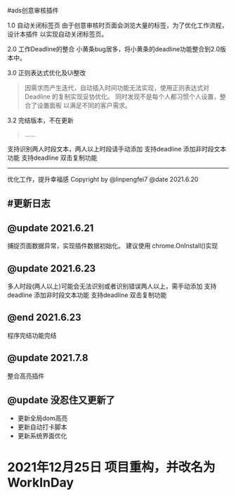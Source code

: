 #ads创意审核插件

1.0 自动关闭标签页
由于创意审核时页面会浏览大量的标签，为了优化工作流程，设计本插件
以实现自动关闭标签页。

2.0 工作Deadline的整合
小黄条bug居多，将小黄条的deadline功能整合到2.0版本中。

3.0 正则表达式优化及Ui整改
>因需求而产生迭代，自动插入时间功能无法实现，使用正则表达式对Deadline
的复制实现妥协优化。
>同时发现不是每个人都习惯个人设置，整合了设置面板
以满足不同的客户需求。

3.2 完结版本，不在更新
> ......

支持识别两人时段文本，两人以上时段请手动添加
支持deadline 添加非时段文本功能
支持deadline 双击复制功能

-------------
优化工作，提升幸福感
Copyright by @linpengfei7
@date 2021.6.20


#更新日志
-------
## @update 2021.6.21
捕捉页面数据异常，实现插件数据初始化。
建议使用 chrome.OnInstall()实现

## @update 2021.6.23
多人时段(两人以上)可能会无法识别或者识别错误两人以上，需手动添加
支持deadline 添加非时段文本功能
支持deadline 双击复制功能

## @end 2021.6.23
程序完结功能完结

## @update 2021.7.8
整合高亮插件

## @update 没忍住又更新了
* 更新全局dom高亮
* 更新自动打卡脚本
* 更新系统界面优化

# 2021年12月25日 项目重构，并改名为WorkInDay
